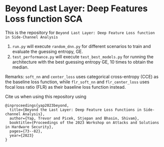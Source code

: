 # Beyond Last Layer: Deep Features Loss function SCA
This is the repository for `Beyond Last Layer: Deep Feature Loss function in Side-Channel Analysis`


1. `run.py` will execute `random_dnn.py` for different scenarios to train and evaluate the guessing entropy, GE. 
2. `test_performance.py` will execute `test_best_models.py` for running the architecture with the best guessing entropy GE, 10 times to obtain the median.


Remarks: `soft_nn` and `center_loss` uses categorical cross-entropy (CCE) as the baseline loss function, while `flr_soft_nn` and `flr_center_loss` uses focal loss ratio (FLR) as their baseline loss function instead.


Cite us when using this repository using  
```
@inproceedings{yap2023beyond,
  title={Beyond the Last Layer: Deep Feature Loss Functions in Side-channel Analysis},
  author={Yap, Trevor and Picek, Stjepan and Bhasin, Shivam},
  booktitle={Proceedings of the 2023 Workshop on Attacks and Solutions in Hardware Security},
  pages={73--82},
  year={2023}
}
```
